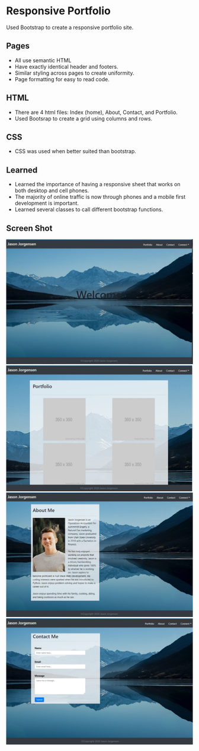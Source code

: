 # Responsive Portfolio

Used Bootstrap to create a responsive portfolio site.

## Pages
- All use semantic HTML
- Have exactly identical header and footers.
- Similar styling across pages to create uniformity.
- Page formatting for easy to read code.

## HTML
- There are 4 html files: Index (home), About, Contact, and Portfolio.
- Used Bootsrap to create a grid using columns and rows. 

## CSS 
- CSS was used when better suited than bootstrap.

## Learned
- Learned the importance of having a responsive sheet that works on both desktop and cell phones.
- The majority of online traffic is now through phones and a mobile first development is important.
- Learned several classes to call different bootstrap functions.

## Screen Shot
<img src="Assets\Images\home.JPG" alt="home page Screen shot" width = "600"/>
<img src="Assets\Images\portfolio.JPG" alt="portolio page Screen shot" width = "600"/>
<img src="Assets\Images\about.JPG" alt="about page Screen shot" width = "600"/>
<img src="Assets\Images\contact.jpg" alt="contact page Screen shot" width = "600"/>

